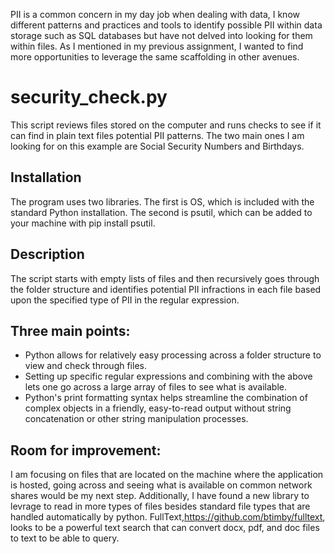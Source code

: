 
PII is a common concern in my day job when dealing with data, I know different patterns and practices and tools to identify possible PII within data storage such as SQL databases but have not delved into looking for them within files. As I mentioned in my previous assignment, I wanted to find more opportunities to leverage the same scaffolding in other avenues.

# security_check.py
This script reviews files stored on the computer and runs checks to see if it can find in plain text files potential PII patterns.
The two main ones I am looking for on this example are Social Security Numbers and Birthdays.

## Installation
The program uses two libraries. The first is OS, which is included with the standard Python installation. The second is psutil, which can be added to your machine with pip install psutil.

## Description
The script starts with empty lists of files and then recursively goes through the folder structure and identifies potential PII infractions in each file based upon the specified type of PII in the regular expression.

## Three main points:
- Python allows for relatively easy processing across a folder structure to view and check through files.
- Setting up specific regular expressions and combining with the above lets one go across a large array of files to see what is available.
- Python's print formatting syntax helps streamline the combination of complex objects in a friendly, easy-to-read output without string concatenation or other string manipulation processes.
## Room for improvement:
I am focusing on files that are located on the machine where the application is hosted, going across and seeing what is available on common network shares would be my next step. 
Additionally, I have found a new library to levrage to read in more types of files besides standard file types that are handled automatically by python.
FullText,https://github.com/btimby/fulltext, looks to be a powerful text search that can convert docx, pdf, and doc files to text to be able to query.

